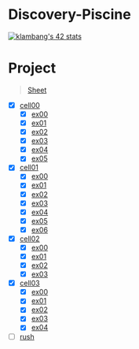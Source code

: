# Discovery-Piscine

[![klambang's 42 stats](https://badge42.vercel.app/api/v2/cl5ql4w6v002509jwrt915z1r/stats?cursusId=3&coalitionId=piscine)](https://github.com/JaeSeoKim/badge42)

# Project
> [Sheet]()

- [x] [cell00](./cell00/)
  - [x] [ex00](./cell00/ex00/)
  - [x] [ex01](./cell00/ex01/)
  - [x] [ex02](./cell00/ex02/)
  - [x] [ex03](./cell00/ex03/)
  - [x] [ex04](./cell00/ex04/)
  - [x] [ex05](./cell00/ex05/)
- [x] [cell01](./cell01/)
  - [x] [ex00](./cell01/ex00/)
  - [x] [ex01](./cell01/ex01/)
  - [x] [ex02](./cell01/ex02/)
  - [x] [ex03](./cell01/ex03/)
  - [x] [ex04](./cell01/ex04/)
  - [x] [ex05](./cell01/ex05/)
  - [x] [ex06](./cell01/ex06/)
- [x] [cell02](./cell02/)
  - [x] [ex00](./cell02/ex00/)
  - [x] [ex01](./cell02/ex01/)
  - [x] [ex02](./cell02/ex02/)
  - [x] [ex03](./cell02/ex03/)
- [x] [cell03](./cell03/)
  - [x] [ex00](./cell03/ex00/)
  - [x] [ex01](./cell03/ex01/)
  - [x] [ex02](./cell03/ex02/)
  - [x] [ex03](./cell03/ex03/)
  - [x] [ex04](./cell03/ex04/)
- [ ] [rush](./rush/)
